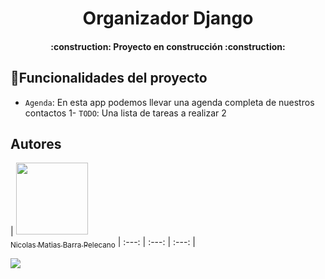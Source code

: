 <h1 align="center"> Organizador Django </h1>
<h4 align="center">
:construction: Proyecto en construcción :construction:
</h4>

## :hammer:Funcionalidades del proyecto

- `Agenda`: En esta app podemos llevar una agenda completa de nuestros contactos 1- `TODO`: Una lista de tareas a realizar 2

## Autores

| [<img src="https://avatars.githubusercontent.com/u/37356058?v=4" width=115><br><sub>Nicolas Matias Barra Pelecano</sub>](https://github.com/nikobarra)
| :---: | :---: | :---: |

<p align="left">
   <img src="https://img.shields.io/badge/STATUS-EN%20DESAROLLO-green">
   </p>
